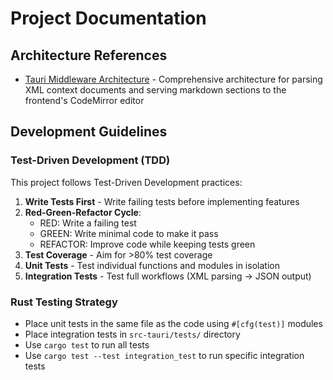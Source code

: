 # Project Documentation

## Architecture References

- [Tauri Middleware Architecture](knowledge-docs/architecture/tauri-middleware-architecture.md) - Comprehensive architecture for parsing XML context documents and serving markdown sections to the frontend's CodeMirror editor

## Development Guidelines

### Test-Driven Development (TDD)

This project follows Test-Driven Development practices:

1. **Write Tests First** - Write failing tests before implementing features
2. **Red-Green-Refactor Cycle**:
   - RED: Write a failing test
   - GREEN: Write minimal code to make it pass
   - REFACTOR: Improve code while keeping tests green
3. **Test Coverage** - Aim for >80% test coverage
4. **Unit Tests** - Test individual functions and modules in isolation
5. **Integration Tests** - Test full workflows (XML parsing → JSON output)

### Rust Testing Strategy

- Place unit tests in the same file as the code using `#[cfg(test)]` modules
- Place integration tests in `src-tauri/tests/` directory
- Use `cargo test` to run all tests
- Use `cargo test --test integration_test` to run specific integration tests

